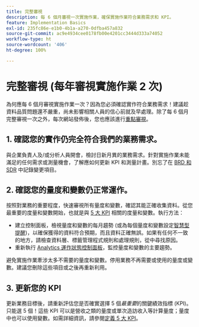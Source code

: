 ```yaml
---
title: 完整審視
description: 每 6 個月審視一次實施作業，確保實施作業符合業務需求和 KPI。
feature: Implementation Basics
exl-id: 235fc86e-e1b0-4b1a-a270-0dfba457a832
source-git-commit: ac9e4934cee0178fb00e4201cc3444d333a74052
workflow-type: ht
source-wordcount: '406'
ht-degree: 100%

---
```


# 完整審視 (每年審視實施作業 2 次)

為何應每 6 個月審視實施作業一次？因為您必須確認實作符合業務需求！建議趁資料品質問題還不嚴重，尚未影響相關人員的信心前就及早處理。除了每 6 個月完整審視一次之外，每次網站發佈後，您也應該進行[重點審視](/help/implement/review/focused-review.md)。

## 1. 確認您的實作仍完全符合我們的業務需求。

與企業負責人及/或分析人員開會，檢討日新月異的業務需求。針對實施作業未能滿足的任何需求或測量機會，了解應如何更新 KPI 和測量計畫。別忘了在 [BRD 和 SDR](https://experienceleague.adobe.com/docs/analytics-learn/tutorials/implementation/implementation-basics/creating-a-business-requirements-document.html#implementation) 中記錄變更項目。

## 2. 確認您的量度和變數仍正常運作。

按照對業務的重要程度，快速審視所有量度和變數，確認其能正確收集資料。從您最重要的度量和變數開始，也就是與 [5 大 KPI](https://experienceleague.adobe.com/docs/analytics/implementation/review/define-kpis.html#review) 相關的度量和變數。執行方法：

* 建立控制面板，檢視量度和變數的每月趨勢 (或為每個量度和變數設定[智慧型提醒](https://experienceleague.adobe.com/docs/analytics/analyze/analysis-workspace/virtual-analyst/intelligent-alerts/intellligent-alerts.html#analysis-workspace))，以確保獲得的資料符合預期，而且資料正確無誤。如果有任何不一致的地方，請檢查資料層、標籤管理程式規則和處理規則，從中尋找原因。
* 重新執行 [Analytics 運作狀態控制面板](https://assets.adobe.com/public/9549dbe7-765a-4899-77b8-85cbba1a4252)，監控量度和變數的主要趨勢。

避免實施作業牽涉太多不需要的量度和變數。停用業務不再需要或使用的量度或變數。建議您刪除這些項目或之後再重新利用。

## 3. 更新您的 KPI

更新業務目標後，請重新評估您是否確實選擇 5 個&#x200B;*最重要*&#x200B;的關鍵績效指標 (KPI)。只能選 5 個！這些 KPI 可以是營收之類的量度或單次造訪收入等計算量度；量度中也可以使用變數。如需詳細資訊，請參閱[定義 5 大 KPI](/help/implement/review/define-kpis.md)。
